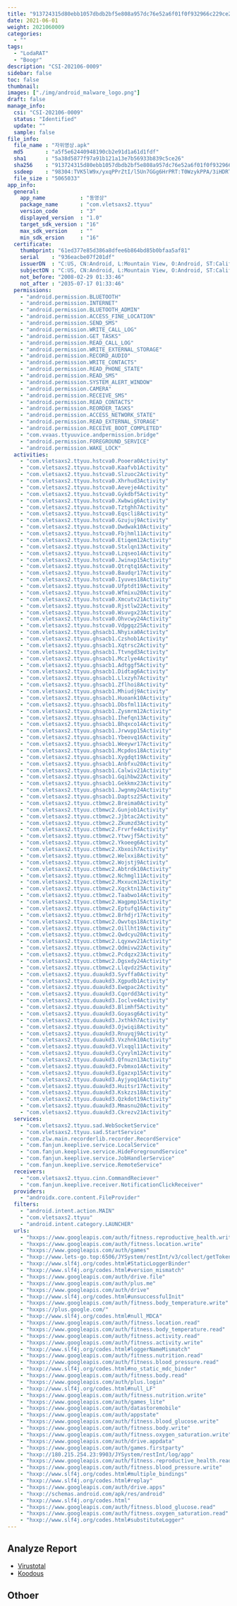 ```yaml
---
title: "913724315d80ebb1057dbdb2bf5e808a957dc76e52a6f01f0f932966c229ce20"
date: 2021-06-01
weight: 2021060009
categories:
  - ""
tags:
  - "LodaRAT"
  - "Boogr"
description: "CSI-202106-0009"
sidebar: false
toc: false
thumbnail: 
images: ["./img/android_malware_logo.png"]
draft: false
manage_info:
  csi: "CSI-202106-0009"
  status: "Identified"
  update: ""
  sample: false
file_info:
  file_name : "자위영상.apk"
  md5       : "a5f5e62440948190cb2e91d1a61d1fdf"
  sha1	    : "5a38d5877f97a91b121a13e7b56933b839c5ce26"
  sha256    : "913724315d80ebb1057dbdb2bf5e808a957dc76e52a6f01f0f932966c229ce20"
  ssdeep    : "98304:TVK5lW9x/yxqPPrZtI/l5Un7GGg6HrPRT:T0WzykPPA/3iHDRT"
  file_size : "5065033"
app_info:
  general:
    app_name           : "동영상"
    package_name       : "com.vletsaxs2.ttyuu"
    version_code       : "3"
    displayed_version  : "1.0"
    target_sdk_version : "16"
    max_sdk_version    : ""
    min_sdk_ersion     : "16"
  certificate:
    thumbprint: "61ed377e85d386a8dfee6b864bd85b0bfaa5af81"
    serial    : "936eacbe07f201df"
    issuerDN  : "C:US, CN:Android, L:Mountain View, O:Android, ST:California, OU:Android, email:android@android.com"
    subjectDN : "C:US, CN:Android, L:Mountain View, O:Android, ST:California, OU:Android, email:android@android.com"
    not_before: "2008-02-29 01:33:46"
    not_after : "2035-07-17 01:33:46"
  permissions:
    - "android.permission.BLUETOOTH"
    - "android.permission.INTERNET"
    - "android.permission.BLUETOOTH_ADMIN"
    - "android.permission.ACCESS_FINE_LOCATION"
    - "android.permission.SEND_SMS"
    - "android.permission.WRITE_CALL_LOG"
    - "android.permission.GET_TASKS"
    - "android.permission.READ_CALL_LOG"
    - "android.permission.WRITE_EXTERNAL_STORAGE"
    - "android.permission.RECORD_AUDIO"
    - "android.permission.WRITE_CONTACTS"
    - "android.permission.READ_PHONE_STATE"
    - "android.permission.READ_SMS"
    - "android.permission.SYSTEM_ALERT_WINDOW"
    - "android.permission.CAMERA"
    - "android.permission.RECEIVE_SMS"
    - "android.permission.READ_CONTACTS"
    - "android.permission.REORDER_TASKS"
    - "android.permission.ACCESS_NETWORK_STATE"
    - "android.permission.READ_EXTERNAL_STORAGE"
    - "android.permission.RECEIVE_BOOT_COMPLETED"
    - "com.vvaas.ttyuuvice.andpermission.bridge"
    - "android.permission.FOREGROUND_SERVICE"
    - "android.permission.WAKE_LOCK"
  activities:
    - "com.vletsaxs2.ttyuu.hstcva0.Pooera0Activity"
    - "com.vletsaxs2.ttyuu.hstcva0.Kaafvb1Activity"
    - "com.vletsaxs2.ttyuu.hstcva0.Slzuoc2Activity"
    - "com.vletsaxs2.ttyuu.hstcva0.Xhrhud3Activity"
    - "com.vletsaxs2.ttyuu.hstcva0.Aeveje4Activity"
    - "com.vletsaxs2.ttyuu.hstcva0.Gykdbf5Activity"
    - "com.vletsaxs2.ttyuu.hstcva0.Xwbwig6Activity"
    - "com.vletsaxs2.ttyuu.hstcva0.Tztghh7Activity"
    - "com.vletsaxs2.ttyuu.hstcva0.Eqscli8Activity"
    - "com.vletsaxs2.ttyuu.hstcva0.Gzujuj9Activity"
    - "com.vletsaxs2.ttyuu.hstcva0.Dwdwak10Activity"
    - "com.vletsaxs2.ttyuu.hstcva0.Fbjhml11Activity"
    - "com.vletsaxs2.ttyuu.hstcva0.Etiqem12Activity"
    - "com.vletsaxs2.ttyuu.hstcva0.Stxlqn13Activity"
    - "com.vletsaxs2.ttyuu.hstcva0.Lzqseo14Activity"
    - "com.vletsaxs2.ttyuu.hstcva0.Jwinxp15Activity"
    - "com.vletsaxs2.ttyuu.hstcva0.Qtrqtq16Activity"
    - "com.vletsaxs2.ttyuu.hstcva0.Baudqr17Activity"
    - "com.vletsaxs2.ttyuu.hstcva0.Iyuves18Activity"
    - "com.vletsaxs2.ttyuu.hstcva0.Ufptdt19Activity"
    - "com.vletsaxs2.ttyuu.hstcva0.Wfmixu20Activity"
    - "com.vletsaxs2.ttyuu.hstcva0.Xmcutv21Activity"
    - "com.vletsaxs2.ttyuu.hstcva0.Rjstlw22Activity"
    - "com.vletsaxs2.ttyuu.hstcva0.Wsuvgx23Activity"
    - "com.vletsaxs2.ttyuu.hstcva0.Ohvcwy24Activity"
    - "com.vletsaxs2.ttyuu.hstcva0.Vdpgqz25Activity"
    - "com.vletsaxs2.ttyuu.ghsacb1.Nhyixa0Activity"
    - "com.vletsaxs2.ttyuu.ghsacb1.Czshob1Activity"
    - "com.vletsaxs2.ttyuu.ghsacb1.Xqtrsc2Activity"
    - "com.vletsaxs2.ttyuu.ghsacb1.Ttvngd3Activity"
    - "com.vletsaxs2.ttyuu.ghsacb1.Mczlye4Activity"
    - "com.vletsaxs2.ttyuu.ghsacb1.Adtggf5Activity"
    - "com.vletsaxs2.ttyuu.ghsacb1.Didtag6Activity"
    - "com.vletsaxs2.ttyuu.ghsacb1.Llxzyh7Activity"
    - "com.vletsaxs2.ttyuu.ghsacb1.Zflhoi8Activity"
    - "com.vletsaxs2.ttyuu.ghsacb1.Mhiudj9Activity"
    - "com.vletsaxs2.ttyuu.ghsacb1.Huoank10Activity"
    - "com.vletsaxs2.ttyuu.ghsacb1.Dbsfml11Activity"
    - "com.vletsaxs2.ttyuu.ghsacb1.Zysmrm12Activity"
    - "com.vletsaxs2.ttyuu.ghsacb1.Ihefqn13Activity"
    - "com.vletsaxs2.ttyuu.ghsacb1.Bhqxco14Activity"
    - "com.vletsaxs2.ttyuu.ghsacb1.Jrwvpp15Activity"
    - "com.vletsaxs2.ttyuu.ghsacb1.Ybeovq16Activity"
    - "com.vletsaxs2.ttyuu.ghsacb1.Weeywr17Activity"
    - "com.vletsaxs2.ttyuu.ghsacb1.Mcpdos18Activity"
    - "com.vletsaxs2.ttyuu.ghsacb1.Xygdqt19Activity"
    - "com.vletsaxs2.ttyuu.ghsacb1.Anbfxu20Activity"
    - "com.vletsaxs2.ttyuu.ghsacb1.Calwiv21Activity"
    - "com.vletsaxs2.ttyuu.ghsacb1.Gqihbw22Activity"
    - "com.vletsaxs2.ttyuu.ghsacb1.Gekkmx23Activity"
    - "com.vletsaxs2.ttyuu.ghsacb1.Jwgnmy24Activity"
    - "com.vletsaxs2.ttyuu.ghsacb1.Daptsz25Activity"
    - "com.vletsaxs2.ttyuu.ctbmwc2.Breima0Activity"
    - "com.vletsaxs2.ttyuu.ctbmwc2.Gunjob1Activity"
    - "com.vletsaxs2.ttyuu.ctbmwc2.Jjbtac2Activity"
    - "com.vletsaxs2.ttyuu.ctbmwc2.Zkumzd3Activity"
    - "com.vletsaxs2.ttyuu.ctbmwc2.Frvrfe4Activity"
    - "com.vletsaxs2.ttyuu.ctbmwc2.Ytwvjf5Activity"
    - "com.vletsaxs2.ttyuu.ctbmwc2.Ykoeeg6Activity"
    - "com.vletsaxs2.ttyuu.ctbmwc2.Xbxoih7Activity"
    - "com.vletsaxs2.ttyuu.ctbmwc2.Welxxi8Activity"
    - "com.vletsaxs2.ttyuu.ctbmwc2.Wojstj9Activity"
    - "com.vletsaxs2.ttyuu.ctbmwc2.Abtrdk10Activity"
    - "com.vletsaxs2.ttyuu.ctbmwc2.Nchmgl11Activity"
    - "com.vletsaxs2.ttyuu.ctbmwc2.Mxxucm12Activity"
    - "com.vletsaxs2.ttyuu.ctbmwc2.Xqcktn13Activity"
    - "com.vletsaxs2.ttyuu.ctbmwc2.Taabwo14Activity"
    - "com.vletsaxs2.ttyuu.ctbmwc2.Wagpmp15Activity"
    - "com.vletsaxs2.ttyuu.ctbmwc2.Eptufq16Activity"
    - "com.vletsaxs2.ttyuu.ctbmwc2.Brhdjr17Activity"
    - "com.vletsaxs2.ttyuu.ctbmwc2.Owvtqs18Activity"
    - "com.vletsaxs2.ttyuu.ctbmwc2.Oillht19Activity"
    - "com.vletsaxs2.ttyuu.ctbmwc2.Qwdcyu20Activity"
    - "com.vletsaxs2.ttyuu.ctbmwc2.Lqyxwv21Activity"
    - "com.vletsaxs2.ttyuu.ctbmwc2.Qdmivw22Activity"
    - "com.vletsaxs2.ttyuu.ctbmwc2.Pcdqzx23Activity"
    - "com.vletsaxs2.ttyuu.ctbmwc2.Dgsxdy24Activity"
    - "com.vletsaxs2.ttyuu.ctbmwc2.Llqvdz25Activity"
    - "com.vletsaxs2.ttyuu.duaukd3.Syvffa0Activity"
    - "com.vletsaxs2.ttyuu.duaukd3.Xgpudb1Activity"
    - "com.vletsaxs2.ttyuu.duaukd3.Ewqpac2Activity"
    - "com.vletsaxs2.ttyuu.duaukd3.Cqordd3Activity"
    - "com.vletsaxs2.ttyuu.duaukd3.Ioclve4Activity"
    - "com.vletsaxs2.ttyuu.duaukd3.Blimhf5Activity"
    - "com.vletsaxs2.ttyuu.duaukd3.Goyasg6Activity"
    - "com.vletsaxs2.ttyuu.duaukd3.Jxthkh7Activity"
    - "com.vletsaxs2.ttyuu.duaukd3.Ojwiqi8Activity"
    - "com.vletsaxs2.ttyuu.duaukd3.Rnuyqj9Activity"
    - "com.vletsaxs2.ttyuu.duaukd3.Vxzhnk10Activity"
    - "com.vletsaxs2.ttyuu.duaukd3.Vlxqql11Activity"
    - "com.vletsaxs2.ttyuu.duaukd3.Cyvylm12Activity"
    - "com.vletsaxs2.ttyuu.duaukd3.Qfnuzn13Activity"
    - "com.vletsaxs2.ttyuu.duaukd3.Fvbmxo14Activity"
    - "com.vletsaxs2.ttyuu.duaukd3.Egazxp15Activity"
    - "com.vletsaxs2.ttyuu.duaukd3.Ayjyoq16Activity"
    - "com.vletsaxs2.ttyuu.duaukd3.Huitsr17Activity"
    - "com.vletsaxs2.ttyuu.duaukd3.Kskzzs18Activity"
    - "com.vletsaxs2.ttyuu.duaukd3.Qzkdot19Activity"
    - "com.vletsaxs2.ttyuu.duaukd3.Mmasnu20Activity"
    - "com.vletsaxs2.ttyuu.duaukd3.Ckrezv21Activity"
  services:
    - "com.vletsaxs2.ttyuu.sad.WebSocketService"
    - "com.vletsaxs2.ttyuu.sad.StartService"
    - "com.zlw.main.recorderlib.recorder.RecordService"
    - "com.fanjun.keeplive.service.LocalService"
    - "com.fanjun.keeplive.service.HideForegroundService"
    - "com.fanjun.keeplive.service.JobHandlerService"
    - "com.fanjun.keeplive.service.RemoteService"
  receivers:
    - "com.vletsaxs2.ttyuu.cinn.CommandReciever"
    - "com.fanjun.keeplive.receiver.NotificationClickReceiver"
  providers:
    - "androidx.core.content.FileProvider"
  filters:
    - "android.intent.action.MAIN"
    - "com.vletsaxs2.ttyuu"
    - "android.intent.category.LAUNCHER"
  urls:
    - "hxxps://www.googleapis.com/auth/fitness.reproductive_health.write"
    - "hxxps://www.googleapis.com/auth/fitness.location.write"
    - "hxxps://www.googleapis.com/auth/games"
    - "hxxp://www.lets-go.top:6506/JYSystem/restInt/v3/collect/getToken"
    - "hxxp://www.slf4j.org/codes.html#StaticLoggerBinder"
    - "hxxp://www.slf4j.org/codes.html#version_mismatch"
    - "hxxps://www.googleapis.com/auth/drive.file"
    - "hxxps://www.googleapis.com/auth/plus.me"
    - "hxxps://www.googleapis.com/auth/drive"
    - "hxxp://www.slf4j.org/codes.html#unsuccessfulInit"
    - "hxxps://www.googleapis.com/auth/fitness.body_temperature.write"
    - "hxxps://plus.google.com/"
    - "hxxp://www.slf4j.org/codes.html#null_MDCA"
    - "hxxps://www.googleapis.com/auth/fitness.location.read"
    - "hxxps://www.googleapis.com/auth/fitness.body_temperature.read"
    - "hxxps://www.googleapis.com/auth/fitness.activity.read"
    - "hxxps://www.googleapis.com/auth/fitness.activity.write"
    - "hxxp://www.slf4j.org/codes.html#loggerNameMismatch"
    - "hxxps://www.googleapis.com/auth/fitness.nutrition.read"
    - "hxxps://www.googleapis.com/auth/fitness.blood_pressure.read"
    - "hxxp://www.slf4j.org/codes.html#no_static_mdc_binder"
    - "hxxps://www.googleapis.com/auth/fitness.body.read"
    - "hxxps://www.googleapis.com/auth/plus.login"
    - "hxxp://www.slf4j.org/codes.html#null_LF"
    - "hxxps://www.googleapis.com/auth/fitness.nutrition.write"
    - "hxxps://www.googleapis.com/auth/games_lite"
    - "hxxps://www.googleapis.com/auth/datastoremobile"
    - "hxxps://www.googleapis.com/auth/appstate"
    - "hxxps://www.googleapis.com/auth/fitness.blood_glucose.write"
    - "hxxps://www.googleapis.com/auth/fitness.body.write"
    - "hxxps://www.googleapis.com/auth/fitness.oxygen_saturation.write"
    - "hxxps://www.googleapis.com/auth/drive.appdata"
    - "hxxps://www.googleapis.com/auth/games.firstparty"
    - "hxxp://180.215.254.23:9903/JYSystem/restInt/log/app"
    - "hxxps://www.googleapis.com/auth/fitness.reproductive_health.read"
    - "hxxps://www.googleapis.com/auth/fitness.blood_pressure.write"
    - "hxxp://www.slf4j.org/codes.html#multiple_bindings"
    - "hxxp://www.slf4j.org/codes.html#replay"
    - "hxxps://www.googleapis.com/auth/drive.apps"
    - "hxxp://schemas.android.com/apk/res/android"
    - "hxxp://www.slf4j.org/codes.html"
    - "hxxps://www.googleapis.com/auth/fitness.blood_glucose.read"
    - "hxxps://www.googleapis.com/auth/fitness.oxygen_saturation.read"
    - "hxxp://www.slf4j.org/codes.html#substituteLogger"
---
```


## Analyze Report

- [Virustotal](https://www.virustotal.com/gui/file/913724315d80ebb1057dbdb2bf5e808a957dc76e52a6f01f0f932966c229ce20)
- [Koodous](https://koodous.com/apks/913724315d80ebb1057dbdb2bf5e808a957dc76e52a6f01f0f932966c229ce20)

## Othoer
